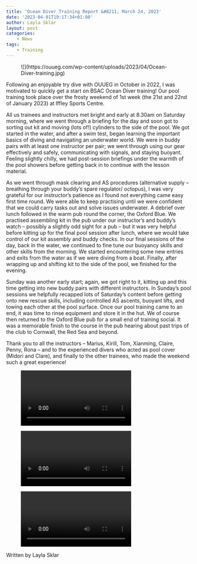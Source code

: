 ```yaml
---
title: 'Ocean Diver Training Report &#8211; March 24, 2023'
date: '2023-04-01T19:17:34+01:00'
author: Layla Sklar
layout: post
categories:
    - News
tags:
    - Training
---
```


<figure class="wp-block-image size-full">![](https://ouueg.com/wp-content/uploads/2023/04/Ocean-Diver-training.jpg)</figure>Following an enjoyable try dive with OUUEG in October in 2022, I was motivated to quickly get a start on BSAC Ocean Diver training! Our pool training took place over the frosty weekend of 1st week (the 21st and 22nd of January 2023) at Iffley Sports Centre.

All us trainees and instructors met bright and early at 8.30am on Saturday morning, where we went through a briefing for the day and soon got to sorting out kit and moving (lots of!) cylinders to the side of the pool. We got started in the water, and after a swim test, began learning the important basics of diving and navigating an underwater world. We were in buddy pairs with at least one instructor per pair; we went through using our gear effectively and safely, communicating with signals, and staying buoyant. Feeling slightly chilly, we had post-session briefings under the warmth of the pool showers before getting back in to continue with the lesson material.

As we went through mask clearing and AS procedures (alternative supply – breathing through your buddy’s spare regulator/ octopus), I was very grateful for our instructor’s patience as I found not everything came easy first time round. We were able to keep practising until we were confident that we could carry tasks out and solve issues underwater. A debrief over lunch followed in the warm pub round the corner, the Oxford Blue. We practised assembling kit in the pub under our instructor’s and buddy’s watch – possibly a slightly odd sight for a pub – but it was very helpful before kitting up for the final pool session after lunch, where we would take control of our kit assembly and buddy checks. In our final sessions of the day, back in the water, we continued to fine tune our buoyancy skills and other skills from the morning. We started encountering some new entries and exits from the water as if we were diving from a boat. Finally, after wrapping up and shifting kit to the side of the pool, we finished for the evening.

Sunday was another early start; again, we got right to it, kitting up and this time getting into new buddy pairs with different instructors. In Sunday’s pool sessions we helpfully recapped lots of Saturday’s content before getting onto new rescue skills, including controlled AS ascents, buoyant lifts, and towing each other at the pool surface. Once our pool training came to an end, it was time to rinse equipment and store it in the hut. We of course then returned to the Oxford Blue pub for a small end of training social. It was a memorable finish to the course in the pub hearing about past trips of the club to Cornwall, the Red Sea and beyond.

Thank you to all the instructors – Marius, Kirill, Tom, Xianming, Claire, Penny, Rona – and to the experienced divers who acted as pool cover (Midori and Clare), and finally to the other trainees, who made the weekend such a great experience!

<figure class="wp-block-video"><video controls="" src="blob:https://ouueg.com/e3efbc0c-9c6b-4276-936d-d35fbc508807"></video></figure><figure class="wp-block-video"><video controls="" src="blob:https://ouueg.com/ac7913b4-980a-4857-8f1f-916bebf64f1b"></video></figure><figure class="wp-block-video"><video controls="" src="blob:https://ouueg.com/1407d796-9d54-4a56-8da5-97ccdc6c4c86"></video></figure>Written by Layla Sklar
